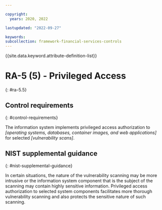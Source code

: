 ```yaml
---

copyright:
  years: 2020, 2022

lastupdated: "2022-09-27"

keywords: 
subcollection: framework-financial-services-controls
---
```


{{site.data.keyword.attribute-definition-list}}

         
# RA-5 (5) - Privileged Access
{: #ra-5.5}

## Control requirements
{: #control-requirements}

The information system implements privileged access authorization to _[operating systems, databases, container images, and web applications]_ for selected _[vulnerability scans]_.

## NIST supplemental guidance
{: #nist-supplemental-guidance}

In certain situations, the nature of the vulnerability scanning may be more intrusive or the information system component that is the subject of the scanning may contain highly sensitive information. Privileged access authorization to selected system components facilitates more thorough vulnerability scanning and also protects the sensitive nature of such scanning.



